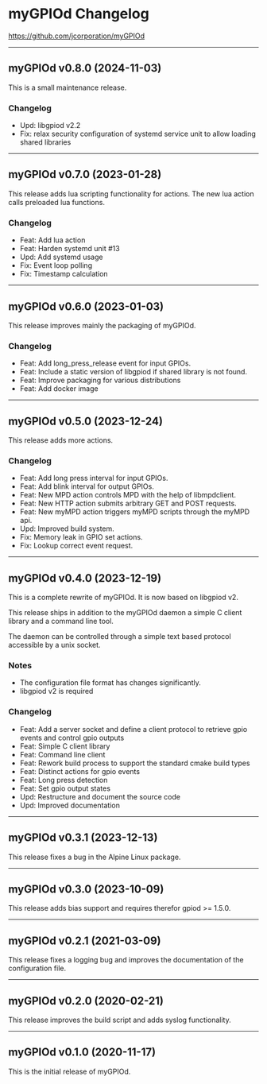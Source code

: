 # myGPIOd Changelog

https://github.com/jcorporation/myGPIOd

***

## myGPIOd v0.8.0 (2024-11-03)

This is a small maintenance release.

### Changelog

- Upd: libgpiod v2.2
- Fix: relax security configuration of systemd service unit to allow loading shared libraries

***

## myGPIOd v0.7.0 (2023-01-28)

This release adds lua scripting functionality for actions. The new lua action calls preloaded lua functions.

### Changelog

- Feat: Add lua action
- Feat: Harden systemd unit #13
- Upd: Add systemd usage
- Fix: Event loop polling
- Fix: Timestamp calculation

***

## myGPIOd v0.6.0 (2023-01-03)

This release improves mainly the packaging of myGPIOd.

### Changelog

- Feat: Add long_press_release event for input GPIOs.
- Feat: Include a static version of libgpiod if shared library is not found.
- Feat: Improve packaging for various distributions
- Feat: Add docker image

***

## myGPIOd v0.5.0 (2023-12-24)

This release adds more actions.

### Changelog

- Feat: Add long press interval for input GPIOs.
- Feat: Add blink interval for output GPIOs.
- Feat: New MPD action controls MPD with the help of libmpdclient.
- Feat: New HTTP action submits arbitrary GET and POST requests.
- Feat: New myMPD action triggers myMPD scripts through the myMPD api.
- Upd: Improved build system.
- Fix: Memory leak in GPIO set actions.
- Fix: Lookup correct event request.

***

## myGPIOd v0.4.0 (2023-12-19)

This is a complete rewrite of myGPIOd. It is now based on libgpiod v2.

This release ships in addition to the myGPIOd daemon a simple C client library and a command line tool.

The daemon can be controlled through a simple text based protocol accessible by a unix socket.

### Notes

- The configuration file format has changes significantly.
- libgpiod v2 is required

### Changelog

- Feat: Add a server socket and define a client protocol to retrieve gpio events and control gpio outputs
- Feat: Simple C client library
- Feat: Command line client
- Feat: Rework build process to support the standard cmake build types
- Feat: Distinct actions for gpio events
- Feat: Long press detection
- Feat: Set gpio output states
- Upd: Restructure and document the source code
- Upd: Improved documentation

***

## myGPIOd v0.3.1 (2023-12-13)

This release fixes a bug in the Alpine Linux package.

***

## myGPIOd v0.3.0 (2023-10-09)

This release adds bias support and requires therefor gpiod >= 1.5.0.

***

## myGPIOd v0.2.1 (2021-03-09)

This release fixes a logging bug and improves the documentation of the configuration file.

***

## myGPIOd v0.2.0 (2020-02-21)

This release improves the build script and adds syslog functionality.

***

## myGPIOd v0.1.0 (2020-11-17)

This is the initial release of myGPIOd.
